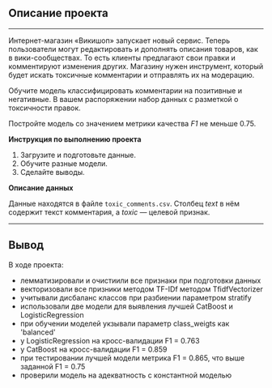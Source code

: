 ## Описание проекта
---
Интернет-магазин «Викишоп» запускает новый сервис. Теперь пользователи могут редактировать и дополнять описания товаров, как в вики-сообществах. То есть клиенты предлагают свои правки и комментируют изменения других. Магазину нужен инструмент, который будет искать токсичные комментарии и отправлять их на модерацию. 

Обучите модель классифицировать комментарии на позитивные и негативные. В вашем распоряжении набор данных с разметкой о токсичности правок.

Постройте модель со значением метрики качества *F1* не меньше 0.75. 

**Инструкция по выполнению проекта**

1. Загрузите и подготовьте данные.
2. Обучите разные модели.
3. Сделайте выводы.



**Описание данных**

Данные находятся в файле `toxic_comments.csv`. Столбец *text* в нём содержит текст комментария, а *toxic* — целевой признак.

---
## Вывод
В ходе проекта:

- лемматизировали и очистиили все признаки при подготовки данных
- векторизовали все призники методом TF-IDf методом TfidfVectorizer
- учитывали дисбаланс классов при разбиении параметром stratify
- использовали две модели для выявления лучшей CatBoost и LogisticRegression
- при обучении моделей укзывали параметр class_weigts как 'balanced'
- у LogisticRegression на кросс-валидации F1 = 0.763
- у CatBoost на кросс-валидации F1 = 0.859
- при тестировании лучшей модели метрика F1 = 0.865, что выше заданной F1 = 0.75
- проверили модель на адекватность с константной моделью